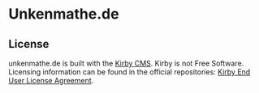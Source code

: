 # Unkenmathe.de


## License
unkenmathe.de is built with the [Kirby CMS](http://getkirby.com/). Kirby is not Free Software. Licensing information can be found in the official repositories: [Kirby End User License Agreement](https://github.com/getkirby/plainkit/blob/master/license.md).
